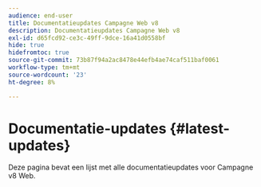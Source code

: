 ```yaml
---
audience: end-user
title: Documentatieupdates Campagne Web v8
description: Documentatieupdates Campagne Web v8
exl-id: d65fcd92-ce3c-49ff-9dce-16a41d0558bf
hide: true
hidefromtoc: true
source-git-commit: 73b87f94a2ac8478e44efb4ae74caf511baf0061
workflow-type: tm+mt
source-wordcount: '23'
ht-degree: 8%

---
```


# Documentatie-updates {#latest-updates}

Deze pagina bevat een lijst met alle documentatieupdates voor Campagne v8 Web.
